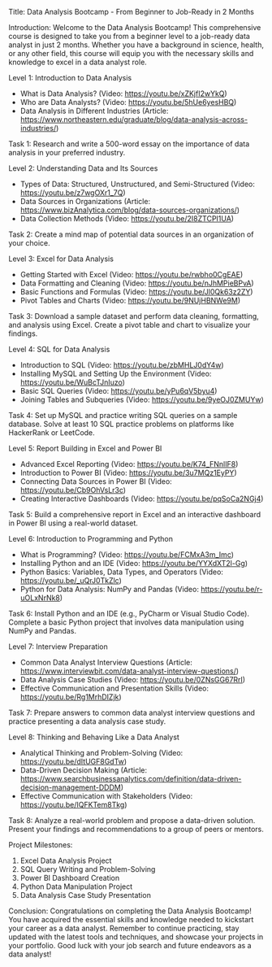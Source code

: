 Title: Data Analysis Bootcamp - From Beginner to Job-Ready in 2 Months

Introduction:
Welcome to the Data Analysis Bootcamp! This comprehensive course is designed to take you from a beginner level to a job-ready data analyst in just 2 months. Whether you have a background in science, health, or any other field, this course will equip you with the necessary skills and knowledge to excel in a data analyst role.

Level 1: Introduction to Data Analysis
- What is Data Analysis? (Video: https://youtu.be/xZKjfI2wYkQ)
- Who are Data Analysts? (Video: https://youtu.be/5hUe6yesHBQ)
- Data Analysis in Different Industries (Article: https://www.northeastern.edu/graduate/blog/data-analysis-across-industries/)

Task 1: Research and write a 500-word essay on the importance of data analysis in your preferred industry.

Level 2: Understanding Data and Its Sources
- Types of Data: Structured, Unstructured, and Semi-Structured (Video: https://youtu.be/z7wgOXr1_7Q)
- Data Sources in Organizations (Article: https://www.bizAnalytica.com/blog/data-sources-organizations/)
- Data Collection Methods (Video: https://youtu.be/2I8ZTCPI1UA)

Task 2: Create a mind map of potential data sources in an organization of your choice.

Level 3: Excel for Data Analysis
- Getting Started with Excel (Video: https://youtu.be/rwbho0CgEAE)
- Data Formatting and Cleaning (Video: https://youtu.be/nJhMPieBPvA)
- Basic Functions and Formulas (Video: https://youtu.be/Jl0Qk63z2ZY)
- Pivot Tables and Charts (Video: https://youtu.be/9NUjHBNWe9M)

Task 3: Download a sample dataset and perform data cleaning, formatting, and analysis using Excel. Create a pivot table and chart to visualize your findings.

Level 4: SQL for Data Analysis
- Introduction to SQL (Video: https://youtu.be/zbMHLJ0dY4w)
- Installing MySQL and Setting Up the Environment (Video: https://youtu.be/WuBcTJnIuzo)
- Basic SQL Queries (Video: https://youtu.be/yPu6qV5byu4)
- Joining Tables and Subqueries (Video: https://youtu.be/9yeOJ0ZMUYw)

Task 4: Set up MySQL and practice writing SQL queries on a sample database. Solve at least 10 SQL practice problems on platforms like HackerRank or LeetCode.

Level 5: Report Building in Excel and Power BI
- Advanced Excel Reporting (Video: https://youtu.be/K74_FNnlIF8)
- Introduction to Power BI (Video: https://youtu.be/3u7MQz1EyPY)
- Connecting Data Sources in Power BI (Video: https://youtu.be/Cb9OhVsLr3c)
- Creating Interactive Dashboards (Video: https://youtu.be/pqSoCa2NGj4)

Task 5: Build a comprehensive report in Excel and an interactive dashboard in Power BI using a real-world dataset.

Level 6: Introduction to Programming and Python
- What is Programming? (Video: https://youtu.be/FCMxA3m_Imc)
- Installing Python and an IDE (Video: https://youtu.be/YYXdXT2l-Gg)
- Python Basics: Variables, Data Types, and Operators (Video: https://youtu.be/_uQrJ0TkZlc)
- Python for Data Analysis: NumPy and Pandas (Video: https://youtu.be/r-uOLxNrNk8)

Task 6: Install Python and an IDE (e.g., PyCharm or Visual Studio Code). Complete a basic Python project that involves data manipulation using NumPy and Pandas.

Level 7: Interview Preparation
- Common Data Analyst Interview Questions (Article: https://www.interviewbit.com/data-analyst-interview-questions/)
- Data Analysis Case Studies (Video: https://youtu.be/0ZNsGG67RrI)
- Effective Communication and Presentation Skills (Video: https://youtu.be/Rg1MrhDIZjk)

Task 7: Prepare answers to common data analyst interview questions and practice presenting a data analysis case study.

Level 8: Thinking and Behaving Like a Data Analyst
- Analytical Thinking and Problem-Solving (Video: https://youtu.be/dItUGF8GdTw)
- Data-Driven Decision Making (Article: https://www.searchbusinessanalytics.com/definition/data-driven-decision-management-DDDM)
- Effective Communication with Stakeholders (Video: https://youtu.be/IQFKTem8Tkg)

Task 8: Analyze a real-world problem and propose a data-driven solution. Present your findings and recommendations to a group of peers or mentors.

Project Milestones:
1. Excel Data Analysis Project
2. SQL Query Writing and Problem-Solving
3. Power BI Dashboard Creation
4. Python Data Manipulation Project
5. Data Analysis Case Study Presentation

Conclusion:
Congratulations on completing the Data Analysis Bootcamp! You have acquired the essential skills and knowledge needed to kickstart your career as a data analyst. Remember to continue practicing, stay updated with the latest tools and techniques, and showcase your projects in your portfolio. Good luck with your job search and future endeavors as a data analyst!
